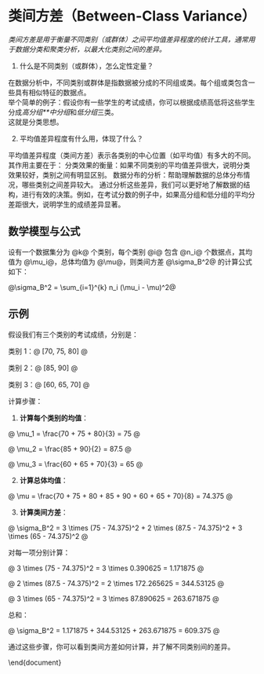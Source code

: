 # 类间方差（Between-Class Variance）  

*类间方差是用于衡量不同类别（或群体）之间平均值差异程度的统计工具，通常用于数据分类和聚类分析，以最大化类别之间的差异。*     

1. 什么是不同类别（或群体），怎么定性定量？

在数据分析中，不同类别或群体是指数据被分成的不同组或类。每个组或类包含一些具有相似特征的数据点。  
举个简单的例子：假设你有一些学生的考试成绩，你可以根据成绩高低将这些学生分成*高分组**中分组*和*低分组*三类。   
这就是分类思想。  

2. 平均值差异程度有什么用，体现了什么？  

平均值差异程度（类间方差）表示各类别的中心位置（如平均值）有多大的不同。其作用主要在于：
分类效果的衡量：如果不同类别的平均值差异很大，说明分类效果较好，类别之间有明显区别。
数据分布的分析：帮助理解数据的总体分布情况，哪些类别之间差异较大。
通过分析这些差异，我们可以更好地了解数据的结构，进行有效的决策。例如，在考试分数的例子中，如果高分组和低分组的平均分差距很大，说明学生的成绩差异显著。


## 数学模型与公式  

设有一个数据集分为 @k@ 个类别，每个类别 @i@ 包含 @n_i@ 个数据点，其均值为 @\mu_i@，总体均值为 @\mu@，则类间方差 @\sigma_B^2@ 的计算公式如下：  

@\sigma_B^2 = \sum_{i=1}^{k} n_i (\mu_i - \mu)^2@



## 示例  


假设我们有三个类别的考试成绩，分别是：   

类别 1：@ [70, 75, 80] @

类别 2：@ [85, 90] @

类别 3：@ [60, 65, 70] @

计算步骤：

1. **计算每个类别的均值**：

@
\mu_1 = \frac{70 + 75 + 80}{3} = 75
@

@
\mu_2 = \frac{85 + 90}{2} = 87.5
@

@
\mu_3 = \frac{60 + 65 + 70}{3} = 65
@

2. **计算总体均值**：

@
\mu = \frac{70 + 75 + 80 + 85 + 90 + 60 + 65 + 70}{8} = 74.375
@

3. **计算类间方差**：

@
\sigma_B^2 = 3 \times (75 - 74.375)^2 + 2 \times (87.5 - 74.375)^2 + 3 \times (65 - 74.375)^2
@

对每一项分别计算：

@
3 \times (75 - 74.375)^2 = 3 \times 0.390625 = 1.171875
@

@
2 \times (87.5 - 74.375)^2 = 2 \times 172.265625 = 344.53125
@

@
3 \times (65 - 74.375)^2 = 3 \times 87.890625 = 263.671875
@

总和：

@
\sigma_B^2 = 1.171875 + 344.53125 + 263.671875 = 609.375
@

通过这些步骤，你可以看到类间方差如何计算，并了解不同类别间的差异。

\end{document}